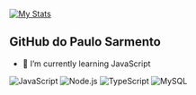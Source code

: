 [![My Stats](https://github-readme-stats.vercel.app/api/?username=paulosarmento&hide_border=true&show_icons=true&include_all_commits=true&count_private=true&)](https://github.com/paulosarmento)

## GitHub do Paulo Sarmento

- 🌱 I’m currently learning JavaScript

![JavaScript](https://img.shields.io/badge/JavaScript-F7DF1E?style=for-the-badge&logo=javascript&logoColor=black)
![Node.js](https://img.shields.io/badge/Node.js-43853D?style=for-the-badge&logo=node.js&logoColor=white)
![TypeScript](https://img.shields.io/badge/TypeScript-007ACC?style=for-the-badge&logo=typescript&logoColor=white)
![MySQL](https://img.shields.io/badge/MySQL-00000F?style=for-the-badge&logo=mysql&logoColor=white)
